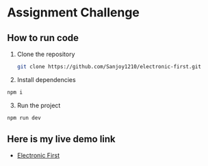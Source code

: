 # Assignment Challenge

## How to run code

1. Clone the repository
   ```sh
   git clone https://github.com/Sanjoy1210/electronic-first.git
   ```
2. Install dependencies

```sh
npm i
```

3. Run the project

```sh
npm run dev
```

## Here is my live demo link

- [Electronic First](https://awesome-electronic-first.netlify.app/)

